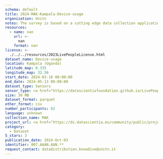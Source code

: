 ```yaml
---
schema: default
title: 2024-MAK-Kampala-Device-usage
organization: Unitn
notes: The survey is based on a cutting edge data collection application called iLog1, developed by the University of Trento (Italy). Once installed on your smartphone and given the permission to collect the data, the iLog app will ask you information on the following topics (a) Socio-demographics (e.g., age, gender, nationality); (b) Social relations with peers and classmates; (c) Personality, Values and Competences; (d) Cultural consumption and activities (e.g., sports, cooking and shopping habits); (e) Mobility. After this information, the app will start sending every 30 minutes for 2 weeks the request to answer to four questions that require a few seconds of your time ("Where are you?"; "With whom are you?"; "What are you doing?"; and "What mood are you?"). Furthermore, the app will automatically collect data from your smartphone's sensors for 2 months. An example of sensors are location, bluetooth or if your smartphone is on or off (you can find a complete list of sensors in the Privacy Statement and within the iLog app itself). 
resources:
  - name: nan
    url: >-
      nan
    format: nan
license: >-
  ./../../resources/2023LivePeopleLicense.html
dataset_name: Device-usage
location: Kampala (Uganda)
latitude_map: 0.335
longitude_map: 32.56
start_date: 2024-03-18 00:00:00
end_date: 2024-05-13 00:00:00
dataset_type: Sensors
sensor_type: <a href="https://datascientiafoundation.github.io/LivePeople/datasets/2024-MAK-Kampala-Airplane%20Mode%20Event/">airplane mode</a>, <a href="https://datascientiafoundation.github.io/LivePeople/datasets/2024-MAK-Kampala-Doze/">doze</a>, <a href="https://datascientiafoundation.github.io/LivePeople/datasets/2024-MAK-Kampala-Ring%20Mode%20Event/">ring mode</a>, <a href="https://datascientiafoundation.github.io/LivePeople/datasets/2024-MAK-Kampala-Screen/">screen</a>, <a href="https://datascientiafoundation.github.io/LivePeople/datasets/2024-MAK-Kampala-Touch/">touch</a>, <a href="https://datascientiafoundation.github.io/LivePeople/datasets/2024-MAK-Kampala-Battery%20Charge%20Event/">battery charge</a>, <a href="https://datascientiafoundation.github.io/LivePeople/datasets/2024-MAK-Kampala-Battery%20Monitoring%20Log/">battery level</a>
size: 36 MB
dataset_format: parquet
other_format: csv
number_participants: 62
language: unknown
collection_name: MAK
project_url: <a href="https://ds.datascientia.eu/community/public/projects/896bbb55-5ee2-4653-9b43-69cc88633ec10">https://ds.datascientia.eu/community/public/projects/896bbb55-5ee2-4653-9b43-69cc88633ec10</a>
category:
  - Dataset
5_stars: 3
publication_date: 2024-Oct-03
identifier: 007.AAAN.AAN.**
request_contact: datadistribution.knowdive@unitn.it
---
```

